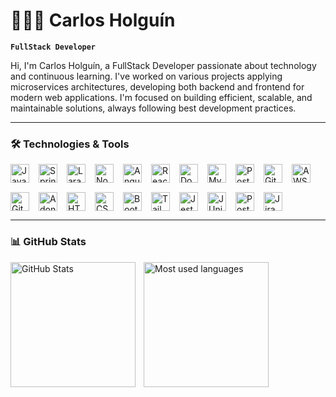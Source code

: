 # 👨🏻‍💻 Carlos Holguín

**`FullStack Developer`**

Hi, I'm Carlos Holguín, a FullStack Developer passionate about technology and continuous learning. I've worked on various projects applying microservices architectures, developing both backend and frontend for modern web applications. I'm focused on building efficient, scalable, and maintainable solutions, always following best development practices.


---

### 🛠️ Technologies & Tools

<div style="display: flex; flex-wrap: wrap; gap: 15px; align-items: center;">
  <img alt="Java" title="Java" width="30px" src="https://cdn.jsdelivr.net/gh/devicons/devicon@latest/icons/java/java-original.svg" />
  <img alt="Spring Boot" title="Spring Boot" width="30px" src="https://cdn.jsdelivr.net/gh/devicons/devicon@latest/icons/spring/spring-original.svg" />
  <img alt="Laravel" title="Laravel" width="30px" src="https://cdn.jsdelivr.net/gh/devicons/devicon@latest/icons/laravel/laravel-original.svg" />
  <img alt="Node.js" title="Node.js" width="30px" src="https://cdn.jsdelivr.net/gh/devicons/devicon@latest/icons/nodejs/nodejs-original-wordmark.svg" />
  <img alt="Angular" title="Angular" width="30px" src="https://cdn.jsdelivr.net/gh/devicons/devicon@latest/icons/angular/angular-original.svg" />
  <img alt="React" title="React" width="30px" src="https://cdn.jsdelivr.net/gh/devicons/devicon@latest/icons/react/react-original.svg" />
  <img alt="Docker" title="Docker" width="30px" src="https://cdn.jsdelivr.net/gh/devicons/devicon@latest/icons/docker/docker-original.svg" />
  <img alt="MySQL" title="MySQL" width="30px" src="https://cdn.jsdelivr.net/gh/devicons/devicon@latest/icons/mysql/mysql-original.svg" />
  <img alt="PostgreSQL" title="PostgreSQL" width="30px" src="https://cdn.jsdelivr.net/gh/devicons/devicon@latest/icons/postgresql/postgresql-original.svg" />
  <img alt="Git" title="Git" width="30px" src="https://cdn.jsdelivr.net/gh/devicons/devicon@latest/icons/git/git-original.svg" />
  <img alt="AWS" title="AWS" width="30px" src="https://cdn.jsdelivr.net/gh/devicons/devicon@latest/icons/amazonwebservices/amazonwebservices-original-wordmark.svg" />
  <img alt="Github" title="Github" width="30px" src="https://cdn.jsdelivr.net/gh/devicons/devicon@latest/icons/github/github-original.svg" />
  <img alt="Adonisjs" title="Adonisjs" width="30px" src="https://cdn.jsdelivr.net/gh/devicons/devicon@latest/icons/adonisjs/adonisjs-original.svg" />
  <img alt="HTML" title="HTML" width="30px" src="https://cdn.jsdelivr.net/gh/devicons/devicon@latest/icons/html5/html5-original.svg" />
  <img alt="CSS" title="CSS" width="30px" src="https://cdn.jsdelivr.net/gh/devicons/devicon@latest/icons/css3/css3-original.svg" />
  <img alt="Bootstrap" title="Bootstrap" width="30px" src="https://cdn.jsdelivr.net/gh/devicons/devicon@latest/icons/bootstrap/bootstrap-original.svg" />
  <img alt="Tailwind CSS" title="Tailwind CSS" width="30px" src="https://cdn.jsdelivr.net/gh/devicons/devicon@latest/icons/tailwindcss/tailwindcss-original.svg" />
  <img alt="Jest" title="Jest" width="30px" src="https://cdn.jsdelivr.net/gh/devicons/devicon@latest/icons/jest/jest-plain.svg" />
  <img alt="JUnit" title="JUnit" width="30px" src="https://cdn.jsdelivr.net/gh/devicons/devicon@latest/icons/junit/junit-original.svg" />
  <img alt="Postman" title="Postman" width="30px" src="https://cdn.jsdelivr.net/gh/devicons/devicon@latest/icons/postman/postman-original.svg" />
  <img alt="Jira" title="Jira" width="30px" src="https://cdn.jsdelivr.net/gh/devicons/devicon@latest/icons/jira/jira-original.svg" />  
</div>

---


### 📊 GitHub Stats

<p>
  <img 
    align="left" 
    alt="GitHub Stats" 
    height="200" 
    style="padding-right: 10px;" 
    src="https://github-readme-stats.vercel.app/api?username=caholguin&show_icons=true&theme=tokyonight&include_all_commits=true&locale=" 
  />

<img 
      align="left" 
      alt="Most used languages" 
      height="200" 
      src="https://github-readme-stats.vercel.app/api/top-langs/?username=caholguin&theme=tokyonight&layout=compact&custom_title=Technologies&langs_count=10" 
  />
</p>
